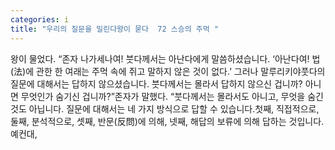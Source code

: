 ```yaml
---
categories: i
title: "우리의 질문을 밀린다왕이 묻다  72 스승의 주먹 "
---
```

왕이 물었다. “존자 나가세나여! 붓다께서는 아난다에게 말씀하셨습니다. ‘아난다여! 법(法)에 관한 한 여래는 주먹 속에 쥐고 말하지 않은 것이 없다.’ 그러나 말루리키야풋다의 질문에 대해서는 답하지 않으셨습니다. 붓다께서는 몰라서 답하지 않으신 겁니까? 아니면 무엇인가 숨기신 겁니까?”존자가 말했다. “붓다께서는 몰라서도 아니고, 무엇을 숨긴 것도 아닙니다. 질문에 대해서는 네 가지 방식으로 답할 수 있습니다.첫째, 직접적으로, 둘째, 분석적으로, 셋째, 반문(反問)에 의해, 넷째, 해답의 보류에 의해 답하는 것입니다. 예컨대,